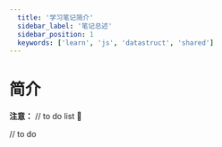 ```yaml
---
  title: '学习笔记简介'
  sidebar_label: '笔记总述'
  sidebar_position: 1
  keywords: ['learn', 'js', 'datastruct', 'shared']
---
```


# 简介

**注意：** // to do list :tada:

// to do
